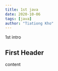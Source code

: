 ```yaml
---
title: 1st java
date: 2020-10-06
tags: [java]
author: "Tiationg Kho"
---
```


1st intro


## First Header

content


